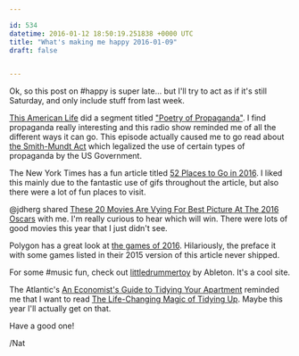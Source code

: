 ```yaml
---

id: 534
datetime: 2016-01-12 18:50:19.251838 +0000 UTC
title: "What's making me happy 2016-01-09"
draft: false


---
```


Ok, so this post on #happy is super late... but I'll try to act as if it's still Saturday, and only include stuff from last week.

[This American Life](http://www.thisamericanlife.org) did a segment titled ["Poetry of Propaganda"](http://www.thisamericanlife.org/radio-archives/episode/575/poetry-of-propaganda). I find propaganda really interesting and this radio show reminded me of all the different ways it can go. This episode actually caused me to go read about [the Smith-Mundt Act](https://en.wikipedia.org/wiki/Smith%!E(MISSING)2%93Mundt_Act) which legalized the use of certain types of propaganda by the US Government.


The New York Times has a fun article titled [52 Places to Go in 2016](http://www.nytimes.com/interactive/2016/01/07/travel/places-to-visit.html). I liked this mainly due to the fantastic use of gifs throughout the article, but also there were a lot of fun places to visit.

@jdherg shared [These 20 Movies Are Vying For Best Picture At The 2016 Oscars](http://www.huffingtonpost.com/entry/best-picture-oscars-2016_568e6a92e4b0cad15e638593) with me. I'm really curious to hear which will win. There were lots of good movies this year that I just didn't see.

Polygon has a great look at [the games of 2016](http://www.polygon.com/a/2016-game-preview-100-games/introduction-and-video-special). Hilariously, the preface it with some games listed in their 2015 version of this article never shipped.

For some #music fun, check out [littledrummertoy](http://littledrummertoy.ableton.com/) by Ableton. It's a cool site.

The Atlantic's [An Economist's Guide to Tidying Your Apartment](http://www.theatlantic.com/business/archive/2015/05/an-economist-reads-marie-kondo/392921/?single_page=true) reminded me that I want to read [The Life-Changing Magic of Tidying Up](https://www.goodreads.com/book/show/22318578-the-life-changing-magic-of-tidying-up). Maybe this year I'll actually get on that.

Have a good one!

/Nat
